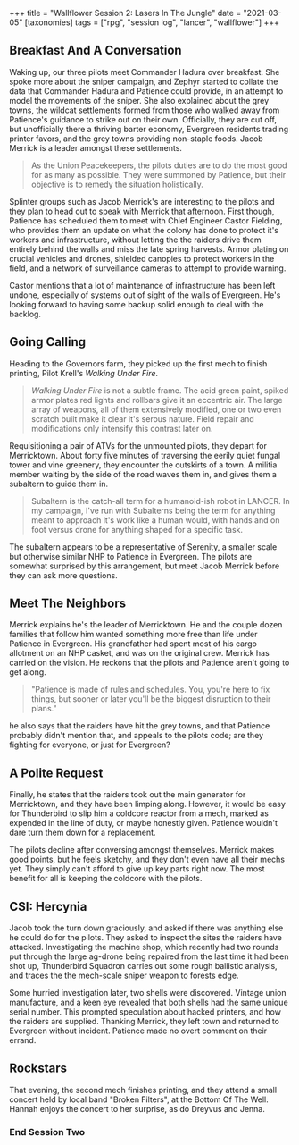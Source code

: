 +++
title = "Wallflower Session 2: Lasers In The Jungle"
date = "2021-03-05"
[taxonomies]
tags = ["rpg", "session log", "lancer", "wallflower"]
+++

## Breakfast And A Conversation
Waking up, our three pilots meet Commander Hadura over breakfast. She spoke more about the sniper campaign,
and Zephyr started to collate the data that Commander Hadura and Patience could provide, in an attempt to model the movements of the sniper.
She also explained about the grey towns, the wildcat settlements formed from those who walked away from Patience's guidance to strike out on their own.
Officially, they are cut off, but unofficially there a thriving barter economy, Evergreen residents trading printer favors, and the grey towns providing non-staple foods. Jacob Merrick is a leader amongst these settlements.

> As the Union Peacekeepers, the pilots duties are to do the most good for as many as possible. They were summoned by Patience, but their objective is to remedy the situation holistically. 

Splinter groups such as Jacob Merrick's are interesting to the pilots and they plan to head out to speak with Merrick that afternoon. First though, Patience has scheduled them to meet with Chief Engineer Castor Fielding, who provides them an update on what the colony has done to protect it's workers and infrastructure, without letting the
the raiders drive them entirely behind the walls and miss the late spring harvests.
Armor plating on crucial vehicles and drones, shielded canopies to protect workers in the field, and a network of surveillance cameras to attempt to provide warning.

Castor mentions that a lot of maintenance of infrastructure has been left undone, especially of systems out of sight of the walls of Evergreen. He's looking forward to having some backup solid enough to deal with the backlog.

## Going Calling
Heading to the Governors farm, they picked up the first mech to finish printing, Pilot Krell's *Walking Under Fire*.

> *Walking Under Fire* is not a subtle frame. The acid green paint, spiked armor plates red lights and rollbars give it an eccentric air.  The large array of weapons, all of them extensively modified, one or two even scratch built make it clear it's serous nature. Field repair and modifications only intensify this contrast later on.

Requisitioning a pair of ATVs for the unmounted pilots, they depart for Merricktown. About forty five minutes of traversing the eerily quiet fungal tower and vine greenery, they encounter the outskirts of a town. 
A militia member waiting by the side of the road waves them in, and gives them a subaltern to guide them in.

> Subaltern is the catch-all term for a humanoid-ish robot in LANCER. In my campaign, I've run with Subalterns being the term for anything meant to approach it's work like a human would, with hands and on foot versus drone for anything shaped for a specific task.

The subaltern appears to be a representative of Serenity, a smaller scale but otherwise similar NHP to Patience in Evergreen. The pilots are somewhat surprised by this arrangement, but meet Jacob Merrick before they can ask more questions.

## Meet The Neighbors
Merrick explains he's the leader of Merricktown. He and the couple dozen families that follow him wanted something more free than life under Patience in Evergreen. His grandfather had spent most of his cargo allotment on an NHP casket, and was on the original crew. Merrick has carried on the vision. He reckons that the pilots and Patience aren't going to get along.

> "Patience is made of rules and schedules. You, you're here to fix things, but sooner or later you'll be the biggest disruption to their plans."

he also says that the raiders have hit the grey towns, and that Patience probably didn't mention that, and appeals to the pilots code; are they fighting for everyone, or just for Evergreen?

## A Polite Request

Finally, he states that the raiders took out the main generator for Merricktown, and they have been limping along. However, it would be easy for Thunderbird to slip him a coldcore reactor from a mech, marked as expended in the line of duty, or maybe honestly given. Patience wouldn't dare turn them down for a replacement.

The pilots decline after conversing amongst themselves. Merrick makes good points, but he feels sketchy, and they don't even have all their mechs yet. They simply can't afford to give up key parts right now. The most benefit for all is keeping the coldcore with the pilots.

## CSI: Hercynia
Jacob took the turn down graciously, and asked if there was anything else he could do for the pilots. They asked to inspect the sites the raiders have attacked.
Investigating the machine shop, which recently had two rounds put through the large ag-drone being repaired from the last time it had been shot up, Thunderbird Squadron carries out some rough ballistic analysis, and traces the the mech-scale sniper weapon to forests edge. 

Some hurried investigation later, two shells were discovered. Vintage union manufacture, and a keen eye revealed that both shells had the same unique serial number. This prompted speculation about hacked printers, and how the raiders are supplied. Thanking Merrick, they left town and returned to Evergreen without incident.
Patience made no overt comment on their errand.

## Rockstars
That evening, the second mech finishes printing, and they attend a small concert held by local band "Broken Filters", at the Bottom Of The Well. Hannah enjoys the concert to her surprise, as do Dreyvus and Jenna. 

### End Session Two